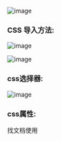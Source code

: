 ![image](https://user-images.githubusercontent.com/65000660/172333823-21bd0467-c2f3-4fb1-abbc-6159cce220bc.png)




### CSS		导入方法:

![image](https://user-images.githubusercontent.com/65000660/172333856-bf80ae02-42ee-4ff1-942b-fb447843361a.png)






![image](https://user-images.githubusercontent.com/65000660/172333894-741d66d3-8fc3-4c9d-a895-215486e65e3a.png)




### css选择器:

![image](https://user-images.githubusercontent.com/65000660/172333927-c5993305-fed4-494d-b5a9-6c63c6b6463f.png)

### css属性:

找文档使用
